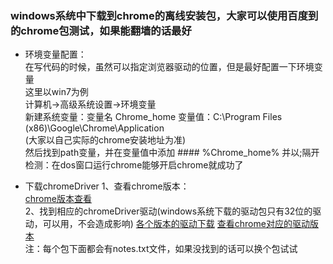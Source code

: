 ### windows系统中下载到chrome的离线安装包，大家可以使用百度到的chrome包测试，如果能翻墙的话最好  
	
- 环境变量配置：  
	在写代码的时候，虽然可以指定浏览器驱动的位置，但是最好配置一下环境变量  
	这里以win7为例  
		计算机->高级系统设置->环境变量  
		新建系统变量：变量名 Chrome_home 变量值：C:\Program Files (x86)\Google\Chrome\Application  
		(大家以自己实际的chrome安装地址为准)  
		然后找到path变量，并在变量值中添加 #### %Chrome_home% 并以;隔开  
	检测：在dos窗口运行chrome能够开启chrome就成功了
	
- 下载chromeDriver
	1、查看chrome版本：  
		[chrome版本查看](https://github.com/F-Monkey/python/blob/master/automate/src/evn/img/chrome_version.jpg)  
	2、找到相应的chromeDriver驱动(windows系统下载的驱动包只有32位的驱动，可以用，不会造成影响)
		[各个版本的驱动下载](http://chromedriver.storage.googleapis.com/index.html)
		[查看chrome对应的驱动版本](http://chromedriver.storage.googleapis.com/2.40/notes.txt)  
		注：每个包下面都会有notes.txt文件，如果没找到的话可以换个包试试
	
	